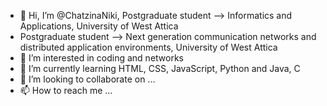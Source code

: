 - 👋 Hi, I’m @ChatzinaNiki, Postgraduate student --> Informatics and Applications, University of West Attica
-  Postgraduate student --> Next generation communication networks and distributed application environments, University of West Attica
- 👀 I’m interested in coding and networks
- 🌱 I’m currently learning HTML, CSS, JavaScript, Python and Java, C 
- 💞️ I’m looking to collaborate on ...
- 📫 How to reach me ... 

<!---
ChatzinaNiki/ChatzinaNiki is a ✨ special ✨ repository because its `README.md` (this file) appears on your GitHub profile.
You can click the Preview link to take a look at your changes.
--->
